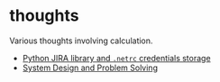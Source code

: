 # thoughts
Various thoughts involving calculation.

* [Python JIRA library and `.netrc` credentials storage](TIL.md)
* [System Design and Problem Solving](system_design_and_problem_solving.md)